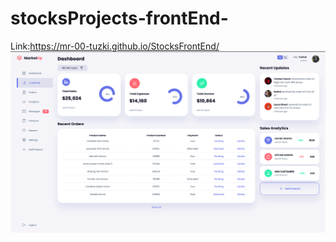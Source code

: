 # stocksProjects-frontEnd-
Link:https://mr-00-tuzki.github.io/StocksFrontEnd/
<img src="images/E-commerce Light.png" alt=""/>
